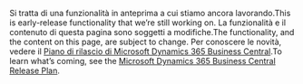 <span data-ttu-id="645e6-101">Si tratta di una funzionalità in anteprima a cui stiamo ancora lavorando.</span><span class="sxs-lookup"><span data-stu-id="645e6-101">This is early-release functionality that we’re still working on.</span></span> <span data-ttu-id="645e6-102">La funzionalità e il contenuto di questa pagina sono soggetti a modifiche.</span><span class="sxs-lookup"><span data-stu-id="645e6-102">The functionality, and the content on this page, are subject to change.</span></span> <span data-ttu-id="645e6-103">Per conoscere le novità, vedere il [Piano di rilascio di Microsoft Dynamics 365 Business Central](https://go.microsoft.com/fwlink/?linkid=2047422).</span><span class="sxs-lookup"><span data-stu-id="645e6-103">To learn what’s coming, see the [Microsoft Dynamics 365 Business Central Release Plan](https://go.microsoft.com/fwlink/?linkid=2047422).</span></span>
